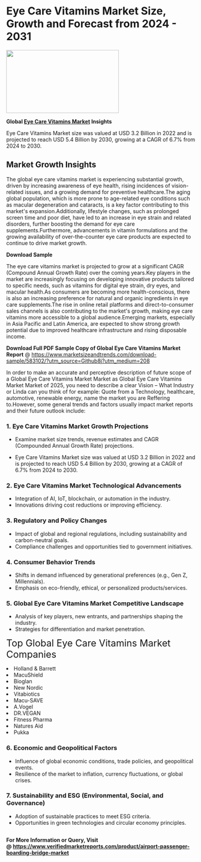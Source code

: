 <H1>Eye Care Vitamins Market Size, Growth and Forecast from 2024 - 2031</H1><img class="aligncenter size-medium wp-image-584254" src="https://thirdeyenews.in/wp-content/uploads/2024/09/Global-Market-Research-300x168.jpeg" alt="" width="300" height="168" /><p><strong>Global&nbsp;<a href="https://www.marketsizeandtrends.com/download-sample/583102/?utm_source=Github8j?utm_medium=208">Eye Care Vitamins Market</a> Insights</strong></p><p>Eye Care Vitamins Market size was valued at USD 3.2 Billion in 2022 and is projected to reach USD 5.4 Billion by 2030, growing at a CAGR of 6.7% from 2024 to 2030.</p><p><h2>Market Growth Insights</h2> <p>The global eye care vitamins market is experiencing substantial growth, driven by increasing awareness of eye health, rising incidences of vision-related issues, and a growing demand for preventive healthcare.The aging global population, which is more prone to age-related eye conditions such as macular degeneration and cataracts, is a key factor contributing to this market's expansion.Additionally, lifestyle changes, such as prolonged screen time and poor diet, have led to an increase in eye strain and related disorders, further boosting the demand for eye care supplements.Furthermore, advancements in vitamin formulations and the growing availability of over-the-counter eye care products are expected to continue to drive market growth.</p> <p><strong>Download Sample</strong></p> <p>The eye care vitamins market is projected to grow at a significant CAGR (Compound Annual Growth Rate) over the coming years.Key players in the market are increasingly focusing on developing innovative products tailored to specific needs, such as vitamins for digital eye strain, dry eyes, and macular health.As consumers are becoming more health-conscious, there is also an increasing preference for natural and organic ingredients in eye care supplements.The rise in online retail platforms and direct-to-consumer sales channels is also contributing to the market's growth, making eye care vitamins more accessible to a global audience.Emerging markets, especially in Asia Pacific and Latin America, are expected to show strong growth potential due to improved healthcare infrastructure and rising disposable income.<p><span class=""><strong>Download Full PDF Sample Copy of Global Eye Care Vitamins Market Report</strong> @ <a href="https://www.marketsizeandtrends.com/download-sample/583102/?utm_source=Github8j?utm_medium=208" target="_blank">https://www.marketsizeandtrends.com/download-sample/583102/?utm_source=Github8j?utm_medium=208</a></span></p><p>In order to make an accurate and perceptive description of future scope of a Global&nbsp;Eye Care Vitamins Market Market as Global&nbsp;Eye Care Vitamins Market Market of 2025, you need to describe a clear Vision &ndash; What Industry or Linda can you think of for example: Quote from a Technology, healthcare, automotive, renewable energy, name the market you are Reffering to.However, some general trends and factors usually impact market reports and their future outlook include:</p><h3>1.&nbsp;<strong>Eye Care Vitamins Market Growth Projections</strong></h3><ul><li>Examine market size trends, revenue estimates and CAGR (Compounded Annual Growth Rate) projections.</li><li><p>Eye Care Vitamins Market size was valued at USD 3.2 Billion in 2022 and is projected to reach USD 5.4 Billion by 2030, growing at a CAGR of 6.7% from 2024 to 2030.</p></li></ul><h3>2.&nbsp;<strong>Eye Care Vitamins Market Technological Advancements</strong></h3><ul><li>Integration of AI, IoT, blockchain, or automation in the industry.</li><li>Innovations driving cost reductions or improving efficiency.</li></ul><h3>3.&nbsp;<strong>Regulatory and Policy Changes</strong></h3><ul><li>Impact of global and regional regulations, including sustainability and carbon-neutral goals.</li><li>Compliance challenges and opportunities tied to government initiatives.</li></ul><h3>4.&nbsp;<strong>Consumer Behavior Trends</strong></h3><ul><li>Shifts in demand influenced by generational preferences (e.g., Gen Z, Millennials).</li><li>Emphasis on eco-friendly, ethical, or personalized products/services.</li></ul><h3>5.&nbsp;<strong>Global Eye Care Vitamins Market Competitive Landscape</strong></h3><ul><li>Analysis of key players, new entrants, and partnerships shaping the industry.</li><li>Strategies for differentiation and market penetration.</li></ul><p data-pm-slice="1 1 []"><span style="color: inherit; font-family: inherit; font-size: 25px;">Top Global Eye Care Vitamins Market Companies</span></p><div class="" data-test-id=""><p><li>Holland & Barrett</li><li> MacuShield</li><li> Bioglan</li><li> New Nordic</li><li> Vitabiotics</li><li> Macu-SAVE</li><li> A.Vogel</li><li> DR.VEGAN</li><li> Fitness Pharma</li><li> Natures Aid</li><li> Pukka</li></p></div><h3>6.&nbsp;<strong>Economic and Geopolitical Factors</strong></h3><ul><li>Influence of global economic conditions, trade policies, and geopolitical events.</li><li>Resilience of the market to inflation, currency fluctuations, or global crises.</li></ul><h3>7.&nbsp;<strong>Sustainability and ESG (Environmental, Social, and Governance)</strong></h3><ul><li>Adoption of sustainable practices to meet ESG criteria.</li><li>Opportunities in green technologies and circular economy principles.</li></ul><h2><strong style="font-size: 14px;">For More Information or Query, Visit @&nbsp;</strong><a style="background-color: #ffffff; font-size: 14px;" href="https://www.marketsizeandtrends.com/report/eye-care-vitamins-market/" target="_blank">https://www.verifiedmarketreports.com/product/airport-passenger-boarding-bridge-market</a></h2>